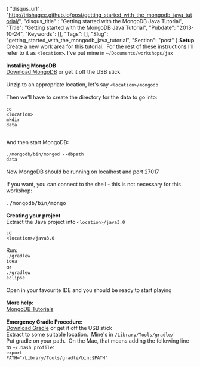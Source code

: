 {
 "disqus_url" : "http://trishagee.github.io/post/getting_started_with_the_mongodb_java_tutorial/",
 "disqus_title" : "Getting started with the MongoDB Java Tutorial",
 "Title": "Getting started with the MongoDB Java Tutorial",
 "Pubdate": "2013-10-24",
 "Keywords": [],
 "Tags": [],
 "Slug": "getting_started_with_the_mongodb_java_tutorial",
 "Section": "post"
}
<b>Setup</b><br />Create a new work area for this tutorial. &nbsp;For the rest of these instructions I'll refer to it as <code>&lt;location&gt;</code>.  I've put mine in <code>~/Documents/workshops/jax</code><br /><br /><b>Installing MongoDB</b><br /><a href="http://www.mongodb.org/downloads">Download MongoDB</a>&nbsp;or get it off the USB stick<br /><br />Unzip to an appropriate location, let's say <code>&lt;location&gt;/mongodb</code><br /><br />Then we'll have to create the directory for the data to go into:<br /><br /><code>cd &lt;location&gt;</code><br /><code>mkdir data</code><br /><div><br /></div>And then start MongoDB:<div><br /><code>./mongodb/bin/mongod --dbpath data</code><br /><br />Now MongoDB should be running on localhost and port 27017<br /><br />If you want, you can connect to the shell - this is not necessary for this workshop:<br /><br /><span style="font-family: monospace;">./mongodb/bin/mongo</span><br /><br /><b>Creating your project</b><br />Extract the Java project into <code>&lt;location&gt;/java3.0</code><br /><code><br /></code><code>cd &lt;location&gt;/java3.0</code><br /><br />Run:<br /><code>./gradlew idea</code><br /><div>or</div><code>./gradlew eclipse</code><br /><div><br /></div><div>Open in your favourite IDE and you should be ready to start playing</div><div><br /></div><b>More help:</b><br /><a href="http://docs.mongodb.org/manual/tutorial/">MongoDB Tutorials</a><br /><br /><b>Emergency Gradle Procedure:</b><br /><a href="http://www.gradle.org/">Download Gradle</a>&nbsp;or get it off the USB stick<br />Extract to some suitable location. &nbsp;Mine's in&nbsp;<code>/Library/Tools/gradle/</code><br />Put gradle on your path. &nbsp;On the Mac, that means adding the following line to&nbsp;<code>~/.bash_profile</code>:<br /><code>export PATH="/Library/Tools/gradle/bin:$PATH"</code><br /><div><code><br /></code></div></div>
